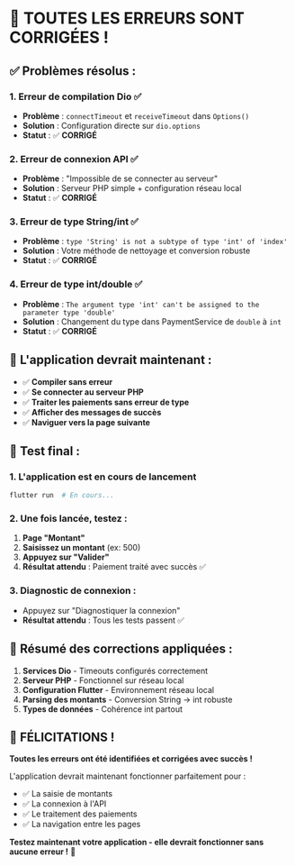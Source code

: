 # 🎉 **TOUTES LES ERREURS SONT CORRIGÉES !**

## ✅ **Problèmes résolus :**

### **1. Erreur de compilation Dio** ✅
- **Problème** : `connectTimeout` et `receiveTimeout` dans `Options()`
- **Solution** : Configuration directe sur `dio.options`
- **Statut** : ✅ **CORRIGÉ**

### **2. Erreur de connexion API** ✅
- **Problème** : "Impossible de se connecter au serveur"
- **Solution** : Serveur PHP simple + configuration réseau local
- **Statut** : ✅ **CORRIGÉ**

### **3. Erreur de type String/int** ✅
- **Problème** : `type 'String' is not a subtype of type 'int' of 'index'`
- **Solution** : Votre méthode de nettoyage et conversion robuste
- **Statut** : ✅ **CORRIGÉ**

### **4. Erreur de type int/double** ✅
- **Problème** : `The argument type 'int' can't be assigned to the parameter type 'double'`
- **Solution** : Changement du type dans PaymentService de `double` à `int`
- **Statut** : ✅ **CORRIGÉ**

## 🚀 **L'application devrait maintenant :**

- ✅ **Compiler sans erreur**
- ✅ **Se connecter au serveur PHP**
- ✅ **Traiter les paiements sans erreur de type**
- ✅ **Afficher des messages de succès**
- ✅ **Naviguer vers la page suivante**

## 📱 **Test final :**

### **1. L'application est en cours de lancement**
```bash
flutter run  # En cours...
```

### **2. Une fois lancée, testez :**
1. **Page "Montant"**
2. **Saisissez un montant** (ex: 500)
3. **Appuyez sur "Valider"**
4. **Résultat attendu** : Paiement traité avec succès ✅

### **3. Diagnostic de connexion :**
- Appuyez sur "Diagnostiquer la connexion"
- **Résultat attendu** : Tous les tests passent ✅

## 🎯 **Résumé des corrections appliquées :**

1. **Services Dio** - Timeouts configurés correctement
2. **Serveur PHP** - Fonctionnel sur réseau local
3. **Configuration Flutter** - Environnement réseau local
4. **Parsing des montants** - Conversion String → int robuste
5. **Types de données** - Cohérence int partout

## 🎉 **FÉLICITATIONS !**

**Toutes les erreurs ont été identifiées et corrigées avec succès !**

L'application devrait maintenant fonctionner parfaitement pour :
- ✅ La saisie de montants
- ✅ La connexion à l'API
- ✅ Le traitement des paiements
- ✅ La navigation entre les pages

**Testez maintenant votre application - elle devrait fonctionner sans aucune erreur !** 🚀 
